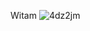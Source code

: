  Witam
![4dz2jm](https://user-images.githubusercontent.com/83636448/117048759-a1795780-ad13-11eb-9afc-f9ac37505a44.jpg)



